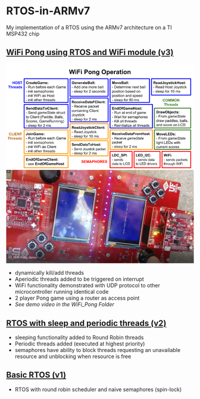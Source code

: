 # RTOS-in-ARMv7
My implementation of a RTOS using the ARMv7 architecture on a TI MSP432 chip

## [WiFi Pong using RTOS and WiFi module (v3)][ref-id-WiFiPong]
[ref-id-WiFiPong]: https://github.com/dean4ta/RTOS-in-ARMv7/tree/master/WiFi_Pong
![Operation](WiFiPongOperation.png)
![DemoPicture](WifiPongScreenShot.PNG)
- dynamically kill/add threads
- Aperiodic threads added to be triggered on interrupt
- WiFi functionality demonstrated with UDP protocol to other microcontroller running identical code
- 2 player Pong game using a router as access point
- *See demo video in the WiFi_Pong Folder*

## [RTOS with sleep and periodic threads (v2)][ref-id-Periodic]
[ref-id-Periodic]: https://github.com/dean4ta/RTOS-in-ARMv7/tree/master/RR_with_periodicScheduler_and_improvedSemaphores
- sleeping functionality added to Round Robin threads
- Periodic threads added (executed at highest priority)
- semaphores have ability to block threads requesting an unavailable resource and unblocking when resource is free

## [Basic RTOS (v1)][ref-id-Basic]
[ref-id-Basic]: https://github.com/dean4ta/RTOS-in-ARMv7/tree/master/RoundRobin_Scheduler
- RTOS with round robin scheduler and naive semaphores (spin-lock)
